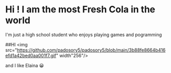 # Hi ! I am the most Fresh Cola in the world
I'm just a high school student who enjoys playing games and pogramming 

##HI
<img src="https://github.com/padosory5/padosory5/blob/main/3b88fe8664b416efd1a42bed0aa001f7.gif" width"256"/>


and I like Elaina :grinning:



